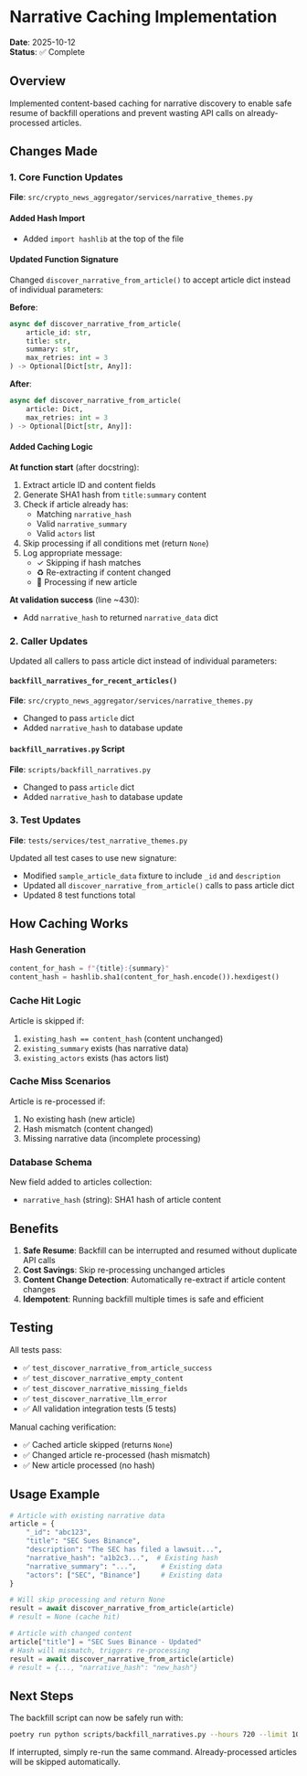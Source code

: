 # Narrative Caching Implementation

**Date**: 2025-10-12  
**Status**: ✅ Complete

## Overview

Implemented content-based caching for narrative discovery to enable safe resume of backfill operations and prevent wasting API calls on already-processed articles.

## Changes Made

### 1. Core Function Updates

**File**: `src/crypto_news_aggregator/services/narrative_themes.py`

#### Added Hash Import
- Added `import hashlib` at the top of the file

#### Updated Function Signature
Changed `discover_narrative_from_article()` to accept article dict instead of individual parameters:

**Before**:
```python
async def discover_narrative_from_article(
    article_id: str,
    title: str,
    summary: str,
    max_retries: int = 3
) -> Optional[Dict[str, Any]]:
```

**After**:
```python
async def discover_narrative_from_article(
    article: Dict,
    max_retries: int = 3
) -> Optional[Dict[str, Any]]:
```

#### Added Caching Logic

**At function start** (after docstring):
1. Extract article ID and content fields
2. Generate SHA1 hash from `title:summary` content
3. Check if article already has:
   - Matching `narrative_hash`
   - Valid `narrative_summary`
   - Valid `actors` list
4. Skip processing if all conditions met (return `None`)
5. Log appropriate message:
   - ✓ Skipping if hash matches
   - ♻️ Re-extracting if content changed
   - 🔄 Processing if new article

**At validation success** (line ~430):
- Add `narrative_hash` to returned `narrative_data` dict

### 2. Caller Updates

Updated all callers to pass article dict instead of individual parameters:

#### `backfill_narratives_for_recent_articles()` 
**File**: `src/crypto_news_aggregator/services/narrative_themes.py`
- Changed to pass `article` dict
- Added `narrative_hash` to database update

#### `backfill_narratives.py` Script
**File**: `scripts/backfill_narratives.py`
- Changed to pass `article` dict
- Added `narrative_hash` to database update

### 3. Test Updates

**File**: `tests/services/test_narrative_themes.py`

Updated all test cases to use new signature:
- Modified `sample_article_data` fixture to include `_id` and `description`
- Updated all `discover_narrative_from_article()` calls to pass article dict
- Updated 8 test functions total

## How Caching Works

### Hash Generation
```python
content_for_hash = f"{title}:{summary}"
content_hash = hashlib.sha1(content_for_hash.encode()).hexdigest()
```

### Cache Hit Logic
Article is skipped if:
1. `existing_hash == content_hash` (content unchanged)
2. `existing_summary` exists (has narrative data)
3. `existing_actors` exists (has actors list)

### Cache Miss Scenarios
Article is re-processed if:
1. No existing hash (new article)
2. Hash mismatch (content changed)
3. Missing narrative data (incomplete processing)

### Database Schema
New field added to articles collection:
- `narrative_hash` (string): SHA1 hash of article content

## Benefits

1. **Safe Resume**: Backfill can be interrupted and resumed without duplicate API calls
2. **Cost Savings**: Skip re-processing unchanged articles
3. **Content Change Detection**: Automatically re-extract if article content changes
4. **Idempotent**: Running backfill multiple times is safe and efficient

## Testing

All tests pass:
- ✅ `test_discover_narrative_from_article_success`
- ✅ `test_discover_narrative_empty_content`
- ✅ `test_discover_narrative_missing_fields`
- ✅ `test_discover_narrative_llm_error`
- ✅ All validation integration tests (5 tests)

Manual caching verification:
- ✅ Cached article skipped (returns `None`)
- ✅ Changed article re-processed (hash mismatch)
- ✅ New article processed (no hash)

## Usage Example

```python
# Article with existing narrative data
article = {
    "_id": "abc123",
    "title": "SEC Sues Binance",
    "description": "The SEC has filed a lawsuit...",
    "narrative_hash": "a1b2c3...",  # Existing hash
    "narrative_summary": "...",      # Existing data
    "actors": ["SEC", "Binance"]     # Existing data
}

# Will skip processing and return None
result = await discover_narrative_from_article(article)
# result = None (cache hit)

# Article with changed content
article["title"] = "SEC Sues Binance - Updated"
# Hash will mismatch, triggers re-processing
result = await discover_narrative_from_article(article)
# result = {..., "narrative_hash": "new_hash"}
```

## Next Steps

The backfill script can now be safely run with:
```bash
poetry run python scripts/backfill_narratives.py --hours 720 --limit 1000
```

If interrupted, simply re-run the same command. Already-processed articles will be skipped automatically.
